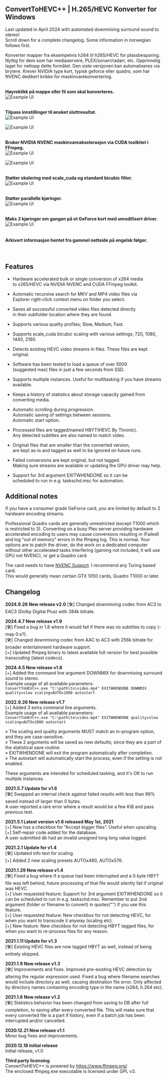 ## ConvertToHEVC++ | H.265/HEVC Konverter for Windows

Last updated in April 2024 with automated downmixing surround sound to stereo!  
Scroll down for a complete changelog. Some information in norwegian follows first.  

Konverter mapper fra eksempelvis h264 til h265/HEVC for plassbesparing. 
Nyttig for dem som har mediaservere, PLEX/sonarr/radarr, etc. Opprinnelig laget for nettopp dette formålet. 
Den siste versjonen kan automatiseres via brytere. 
Krever NVIDIA type kort, typisk geforce eller quadro, som har NVENC dedikert brikke for maskinvarekonvertering.  
   

**Høyreklikk på mappe eller fil som skal konverteres.**  
![Example UI](1.png)  
   

**Tilpass innstillinger til ønsket sluttresultat.**  
![Example UI](2.png) 

![Example UI](3.png)  
   

**Bruker NVIDIA NVENC maskinvareakselerasjon via CUDA toolkitet i FFmpeg.**  
![Example UI](4.png) 

![Example UI](5.png)  
   

**Støtter skalering med scale_cuda og standard bicubic filter.**  
![Example UI](6.png)  
   

**Støtter parallelle kjøringer.**  
![Example UI](7.png)  
   

**Maks 2 kjøringer om gangen på et GeForce kort med umodifisert driver.**  
![Example UI](8.png)  
   
   
**Arkivert informasjon hentet fra gammel nettside på engelsk følger.**  
   
   
## Features  

* Hardware accelerated bulk or single conversion of x264 media  
to x265/HEVC via NVIDIA NVENC and CUDA FFmpeg toolkit.  

* Automatic recursive search for MKV and MP4 video files via  
Explorer right-click context menu on folder you select.  

* Saves all successful converted video files detected directly  
in their subfolder location where they are found.  

* Supports various quality profiles; Slow, Medium, Fast.  

* Supports scale_cuda bicubic scaling with various settings; 720, 1080, 1440, 2160.  

* Detects existing HEVC video streams in files. These files are kept original.  

* Software has been tested to load a queue of over 5000  
(suggested max) files in just a few seconds from SSD.  

* Supports multiple instances. Useful for multitasking if you have streams available.  

* Keeps a history of statistics about storage capacity gained from converting media.  

* Automatic scrolling during progression.  
Automatic saving of settings between sessions.  
Automatic start option.  

* Processed files are tagged/named HBYT(HEVC By Thronic).  
Any detected subtitles are also named to match video.  

* Original files that are smaller than the converted version,  
are kept as-is and tagged as well to be ignored on future runs.  

* Failed conversions are kept original, but not tagged.  
Making sure streams are available or updating the GPU driver may help.  

* Support for 3rd argument EXITWHENDONE so it can be  
scheduled to run in e.g. taskschd.msc for automation.  

## Additional notes  
If you have a consumer grade GeForce card, you are limited by default to 2 hardware encoding streams.  

Professional Quadro cards are generally unrestricted (except T1000 which is restricted to 3). Converting on a busy
Plex server providing hardware accelerated encoding to users may cause conversions resulting in (Failed) and log
"out of memory" errors in the ffmpeg log. This is normal. Your options are to patch the driver, do the work on a
dedicated computer without other accelerated tasks interfering (gaming not included, it will use GPU not NVENC), or
get a Quadro card.  

The card needs to have [NVENC Support](https://developer.nvidia.com/video-encode-and-decode-gpu-support-matrix-new). I recommend any Turing based card.  
This would generally mean certain GTX 1050 cards, Quadro T1000 or later.  

## Changelog 
**2024.9.26 New release v2.0**
[🛠] Changed downmixing codec from AC3 to EAC3 (Dolby Digital Plus) with 384k bitrate.
 
**2024.4.7 New release v1.9**  
[🛠] Fixed a bug in 1.8 where it would fail if there was no subtitles to copy (-map 0:s?).  
[🛠] Changed downmixing codec from AAC to AC3 with 256k bitrate for broader entertainment hardware support.  
[+] Updated ffmpeg binary to latest available full version for best possible transcoding (latest codecs).  

**2024.4.5 New release v1.8**  
[+] Added the command line argument DOWNMIX for downmixing surround sound to stereo.  
Example usage of all available parameters:  
```ConvertToHEVC++.exe "C:\path\to\video.mp4" EXITWHENDONE DOWNMIX quality=slow scaling=AUTOx1080 autostart```  

**2022.9.26 New release v1.7**  
[+] Added 3 extra command line arguments.  
Example usage of all available parameters:  
```ConvertToHEVC++.exe "C:\path\to\video.mp4" EXITWHENDONE quality=slow scaling=AUTOx1080 autostart```  
    
» The scaling and quality arguments MUST match an in-program option, and they are case-sensitive.  
» These 2 arguments will be saved as new defaults; since they are a part of the statistical save routine.  
» EXITWHENDONE will exit the program automatically after completion.  
» The autostart will automatically start the process, even if the setting is not enabled.  

These arguments are intended for scheduled tasking, and it's OK to run multiple instances.  

**2021.5.7 Update for v1.6**  
[🛠] Swapped an internal check against failed results with less than 99% saved instead of larger than 0 bytes.  
A user reported a rare error where a result would be a few KiB and pass previous test.  

**2021.5.1 Latest version v1.6 released May 1st, 2021**  
[+] Now has a checkbox for “Accept bigger files”. Useful when upscaling.  
[+] Self-repair code added for the database.  
A user submitted db had an invalid unsigned long long value logged.  

**2021.2.1 Update for v1.4**  
[🛠] Updated info text for scaling.  
[+] Added 2 new scaling presets AUTOx480, AUTOx576.  

**2021.1.29 New release v1.4**  
[🛠] Fixed a bug where if a queue had been interrupted and a 0 byte HBYT file was left behind, future processing of
that file would silently fail if original was HEVC.  
[+] User requested feature: Support for 3rd argument EXITWHENDONE so it can be scheduled to run in e.g.
taskschd.msc. Remember to put 2nd argument (folder or filename to convert) in quotes("") if you use this feature.  
[+] User requested feature: New checkbox for not detecting HEVC,
for when you want to transcode it anyway (scaling etc).  
[+] New feature: New checkbox for not detecting HBYT tagged files,
for when you want to re-process files for any reason.  

**2021.1.11 Update for v1.3**  
[🛠] Existing HEVC files are now tagged HBYT as well, instead of being entirely skipped.  

**2021.1.9 New release v1.3**  
[🛠] Improvements and fixes. Improved pre-existing HEVC detection by altering the regular expression used. Fixed a
bug where filename searches would include directory as well, causing destination file error. Only affected by
directory names containing encoding type in the name (x264, h.264 etc).  

**2021.1.6 New release v1.2**  
[🛠] Statistics behavior has been changed from saving to DB after full completion, to saving after every converted file.
This will make sure that every converted file is a part if history, even if a batch job has been interrupted and/or
cancelled.  

**2020.12.21 New release v1.1**  
Minor bug fixes and improvements.  

**2020.12.18 Initial release**  
Initial release, v1.0  

**Third party licensing**  
ConvertToHEVC++ is powered by https://www.ffmpeg.org/  
The enclosed ffmpeg.exe executable is licensed under GPL v3.
